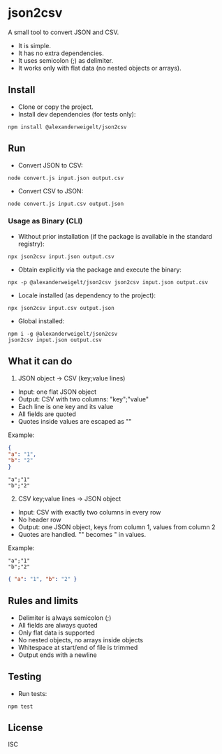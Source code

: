 # json2csv

A small tool to convert JSON and CSV.
- It is simple.
- It has no extra dependencies.
- It uses semicolon (;) as delimiter.
- It works only with flat data (no nested objects or arrays).

## Install

- Clone or copy the project.
- Install dev dependencies (for tests only):
```shell script
npm install @alexanderweigelt/json2csv
```
## Run

- Convert JSON to CSV:
```shell script
node convert.js input.json output.csv
```
- Convert CSV to JSON:
```shell script
node convert.js input.csv output.json
```
### Usage as Binary (CLI)

- Without prior installation (if the package is available in the standard registry):
```shell
npx json2csv input.json output.csv
```
- Obtain explicitly via the package and execute the binary:
```shell
npx -p @alexanderweigelt/json2csv json2csv input.json output.csv
```
- Locale installed (as dependency to the project):
```shell
npx json2csv input.csv output.json
```
- Global installed:
```shell
npm i -g @alexanderweigelt/json2csv
json2csv input.json output.csv
```
## What it can do

1) JSON object -> CSV (key;value lines)
- Input: one flat JSON object
- Output: CSV with two columns: "key";"value"
- Each line is one key and its value
- All fields are quoted
- Quotes inside values are escaped as ""

Example:
```json
{
"a": "1",
"b": "2"
}
```

```
"a";"1"
"b";"2"
```
2) CSV key;value lines -> JSON object
- Input: CSV with exactly two columns in every row
- No header row
- Output: one JSON object, keys from column 1, values from column 2
- Quotes are handled. "" becomes " in values.

Example:
```
"a";"1"
"b";"2"
```

```json
{ "a": "1", "b": "2" }
```
## Rules and limits

- Delimiter is always semicolon (;)
- All fields are always quoted
- Only flat data is supported
- No nested objects, no arrays inside objects
- Whitespace at start/end of file is trimmed
- Output ends with a newline

## Testing

- Run tests:
```shell script
npm test
```
## License

ISC
